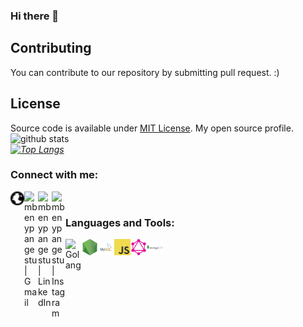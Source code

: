 ### Hi there 👋

## Contributing

You can contribute to our repository by submitting pull request. :)

## License

Source code is available under [MIT License](./License.md).
My open source profile. <br> ![github stats](https://github-readme-stats.vercel.app/api?username=mbenypangestu&show_icons=true)<br>
_[![Top Langs](https://github-readme-stats.vercel.app/api/top-langs/?username=mbenypangestu&layout=compact)](https://github.com/anuraghazra/github-readme-stats)_


### Connect with me:

[<img align="left" alt="mbenypangestu.github.io" width="22px" src="https://raw.githubusercontent.com/iconic/open-iconic/master/svg/globe.svg" />][website]
[<img align="left" alt="mbenypangestu | Gmail" width="22px" src="https://cdn.jsdelivr.net/npm/simple-icons@v3/icons/gmail.svg" />][email]
[<img align="left" alt="mbenypangestu | LinkedIn" width="22px" src="https://cdn.jsdelivr.net/npm/simple-icons@v3/icons/linkedin.svg" />][linkedin]
[<img align="left" alt="mbenypangestu | Instagram" width="22px" src="https://cdn.jsdelivr.net/npm/simple-icons@v3/icons/instagram.svg" />][instagram]

<br />

### Languages and Tools:

<img align="left" alt="Golang" width="26px" src="https://w7.pngwing.com/pngs/126/472/png-transparent-go-redis-computer-programming-programming-language-green-threads-%E9%87%91%E8%9E%8D-computer-programming-programming-language-c.png" />
<img align="left" alt="Node.js" width="26px" src="https://raw.githubusercontent.com/github/explore/80688e429a7d4ef2fca1e82350fe8e3517d3494d/topics/nodejs/nodejs.png" />
<img align="left" alt="MySQL" width="26px" src="https://raw.githubusercontent.com/github/explore/80688e429a7d4ef2fca1e82350fe8e3517d3494d/topics/mysql/mysql.png" />
<img align="left" alt="JavaScript" width="26px" src="https://raw.githubusercontent.com/github/explore/80688e429a7d4ef2fca1e82350fe8e3517d3494d/topics/javascript/javascript.png" />
<img align="left" alt="GraphQL" width="26px" src="https://raw.githubusercontent.com/github/explore/80688e429a7d4ef2fca1e82350fe8e3517d3494d/topics/graphql/graphql.png" />
<img align="left" alt="MongoDB" width="26px" src="https://raw.githubusercontent.com/github/explore/80688e429a7d4ef2fca1e82350fe8e3517d3494d/topics/mongodb/mongodb.png" />

<br />
<br />

[website]: mbenypangestu.github.io
[email]: mailto:mbenypangestu@gmail.com
[linkedin]: https://linkedin.com/in/mbenypangestu
[instagram]: https://instagram.com/mbenypangestu

<!--
**mbenypangestu/mbenypangestu** is a ✨ _special_ ✨ repository because its `README.md` (this file) appears on your GitHub profile.

Here are some ideas to get you started:

- 🔭 I’m currently working on ...
- 🌱 I’m currently learning ...
- 👯 I’m looking to collaborate on ...
- 🤔 I’m looking for help with ...
- 💬 Ask me about ...
- 📫 How to reach me: ...
- 😄 Pronouns: ...
- ⚡ Fun fact: ...
-->
